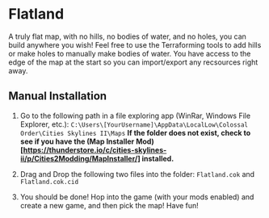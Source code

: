 # Flatland

A truly flat map, with no hills, no bodies of water, and no holes, you can build anywhere you wish! Feel free to use the Terraforming tools to add hills or make holes to manually make bodies of water. You have access to the edge of the map at the start so you can import/export any recsources right away.

## Manual Installation

1. Go to the following path in a file exploring app (WinRar, Windows File Explorer, etc.):
`C:\Users\[YourUsername]\AppData\LocalLow\Colossal Order\Cities Skylines II\Maps`
**If the folder does not exist, check to see if you have the (Map Installer Mod)[https://thunderstore.io/c/cities-skylines-ii/p/Cities2Modding/MapInstaller/] installed.**

2. Drag and Drop the following two files into the folder:
   `Flatland.cok` and `Flatland.cok.cid`

3. You should be done! Hop into the game (with your mods enabled) and create a new game, and then pick the map! Have fun!
